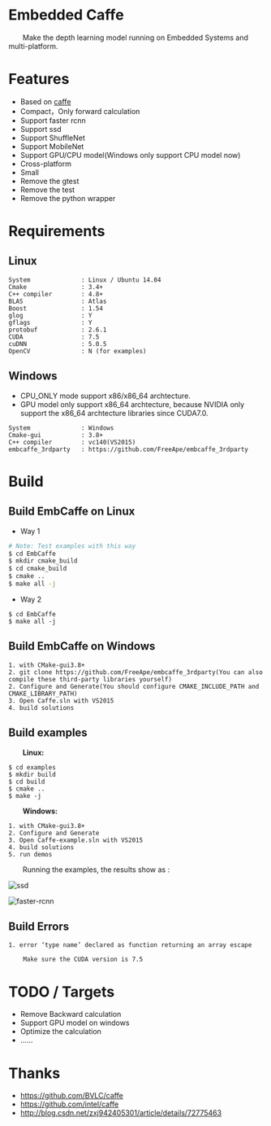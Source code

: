 # Embedded Caffe

&emsp;&emsp;Make the depth learning model running on Embedded Systems and multi-platform.

# Features

- Based on [caffe](https://github.com/BVLC/caffe)
- Compact，Only forward calculation
- Support faster rcnn
- Support ssd
- Support ShuffleNet
- Support MobileNet
- Support GPU/CPU model(Windows only support CPU model now)
- Cross-platform
- Small
- Remove the gtest
- Remove the test
- Remove the python wrapper

# Requirements

## Linux

```
System              : Linux / Ubuntu 14.04
Cmake               : 3.4+
C++ compiler        : 4.8+
BLAS                : Atlas
Boost               : 1.54
glog                : Y
gflags              : Y
protobuf            : 2.6.1
CUDA                : 7.5
cuDNN               : 5.0.5
OpenCV              : N (for examples)
```
## Windows

- CPU_ONLY mode support x86/x86_64 archtecture.
- GPU model only support x86_64 archtecture, because NVIDIA only support the x86_64 archtecture libraries since CUDA7.0.

```
System              : Windows
Cmake-gui           : 3.8+
C++ compiler        : vc140(VS2015)
embcaffe_3rdparty   : https://github.com/FreeApe/embcaffe_3rdparty
```


# Build

## Build EmbCaffe on Linux


- Way 1

```bash
# Note: Test examples with this way
$ cd EmbCaffe
$ mkdir cmake_build
$ cd cmake_build
$ cmake ..
$ make all -j

```

- Way 2


```
$ cd EmbCaffe
$ make all -j

```

## Build EmbCaffe on Windows

```
1. with CMake-gui3.8+
2. git clone https://github.com/FreeApe/embcaffe_3rdparty(You can also compile these third-party libraries yourself)
2. Configure and Generate(You should configure CMAKE_INCLUDE_PATH and CMAKE_LIBRARY_PATH)
3. Open Caffe.sln with VS2015
4. build solutions
```


## Build examples

&emsp;&emsp;**Linux:**

```
$ cd examples
$ mkdir build
$ cd build
$ cmake ..
$ make -j
``` 

&emsp;&emsp;**Windows:**

```
1. with CMake-gui3.8+
2. Configure and Generate
3. Open Caffe-example.sln with VS2015
4. build solutions
5. run demos
```


&emsp;&emsp;Running the examples, the results show as : 

![ssd](http://img.blog.csdn.net/20170531232140806?watermark/2/text/aHR0cDovL2Jsb2cuY3Nkbi5uZXQvRnJlZUFwZQ==/font/5a6L5L2T/fontsize/400/fill/I0JBQkFCMA==/dissolve/70/gravity/SouthEast)


![faster-rcnn](http://img.blog.csdn.net/20170531232203775?watermark/2/text/aHR0cDovL2Jsb2cuY3Nkbi5uZXQvRnJlZUFwZQ==/font/5a6L5L2T/fontsize/400/fill/I0JBQkFCMA==/dissolve/70/gravity/SouthEast)

## Build Errors

```
1. error ‘type name’ declared as function returning an array escape

    Make sure the CUDA version is 7.5
```

# TODO / Targets

- Remove Backward calculation
- Support GPU model on windows
- Optimize the calculation
- ......

# Thanks

- https://github.com/BVLC/caffe
- https://github.com/intel/caffe
- http://blog.csdn.net/zxj942405301/article/details/72775463
